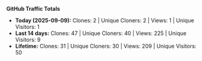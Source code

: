 
**GitHub Traffic Totals**

- **Today (2025-09-09):** Clones: 2 | Unique Cloners: 2 | Views: 1 | Unique Visitors: 1
- **Last 14 days:** Clones: 47 | Unique Cloners: 40 | Views: 225 | Unique Visitors: 9
- **Lifetime:** Clones: 31 | Unique Cloners: 30 | Views: 209 | Unique Visitors: 50
